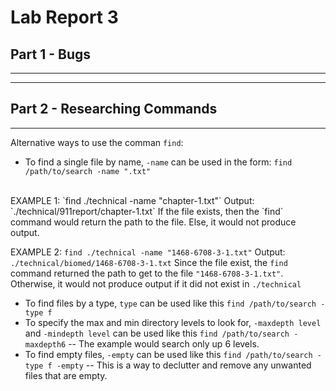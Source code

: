 # Lab Report 3
## Part 1 - Bugs
---
---
## Part 2 - Researching Commands
---
Alternative ways to use the comman `find`:
- To find a single file by name, `-name` can be used in the form: `find /path/to/search -name ".txt"`
<br />
EXAMPLE 1: `find ./technical -name "chapter-1.txt"`
Output: `./technical/911report/chapter-1.txt`
If the file exists, then the `find` command would return the path to the file. Else, it would not produce output. <br />

EXAMPLE 2: `find ./technical -name "1468-6708-3-1.txt"`
Output: `./technical/biomed/1468-6708-3-1.txt`
Since the file exist, the `find` command returned the path to get to the file `"1468-6708-3-1.txt"`. Otherwise, it would not produce output if it did not exist in `./technical`

- To find files by a type, `type` can be used like this `find /path/to/search -type f`
- To specify the max and min directory levels to look for, `-maxdepth level` and `-mindepth level` can be used like this `find /path/to/search -maxdepth6`
  -- The example would search only up 6 levels.
- To find empty files, `-empty` can be used like this `find /path/to/search -type f -empty`
  -- This is a way to declutter and remove any unwanted files that are empty.
